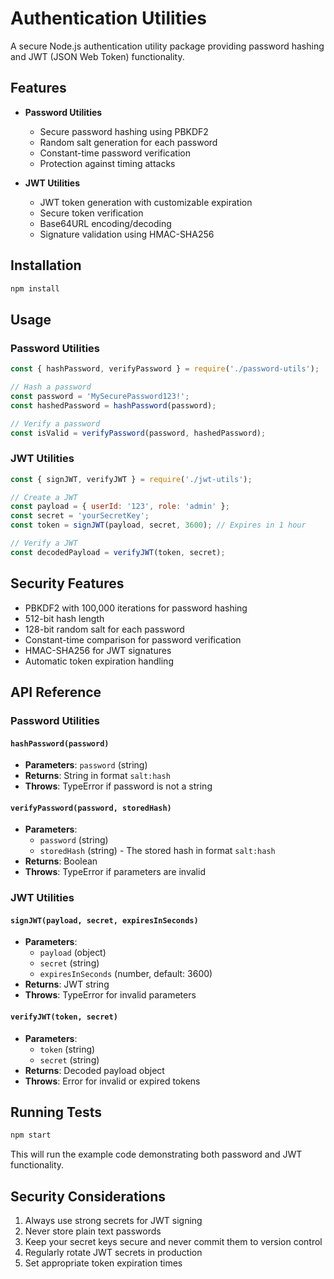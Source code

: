 # Authentication Utilities

A secure Node.js authentication utility package providing password hashing and JWT (JSON Web Token) functionality.

## Features

- **Password Utilities**
  - Secure password hashing using PBKDF2
  - Random salt generation for each password
  - Constant-time password verification
  - Protection against timing attacks

- **JWT Utilities**
  - JWT token generation with customizable expiration
  - Secure token verification
  - Base64URL encoding/decoding
  - Signature validation using HMAC-SHA256

## Installation

```bash
npm install
```

## Usage

### Password Utilities

```javascript
const { hashPassword, verifyPassword } = require('./password-utils');

// Hash a password
const password = 'MySecurePassword123!';
const hashedPassword = hashPassword(password);

// Verify a password
const isValid = verifyPassword(password, hashedPassword);
```

### JWT Utilities

```javascript
const { signJWT, verifyJWT } = require('./jwt-utils');

// Create a JWT
const payload = { userId: '123', role: 'admin' };
const secret = 'yourSecretKey';
const token = signJWT(payload, secret, 3600); // Expires in 1 hour

// Verify a JWT
const decodedPayload = verifyJWT(token, secret);
```

## Security Features

- PBKDF2 with 100,000 iterations for password hashing
- 512-bit hash length
- 128-bit random salt for each password
- Constant-time comparison for password verification
- HMAC-SHA256 for JWT signatures
- Automatic token expiration handling

## API Reference

### Password Utilities

#### `hashPassword(password)`
- **Parameters**: `password` (string)
- **Returns**: String in format `salt:hash`
- **Throws**: TypeError if password is not a string

#### `verifyPassword(password, storedHash)`
- **Parameters**: 
  - `password` (string)
  - `storedHash` (string) - The stored hash in format `salt:hash`
- **Returns**: Boolean
- **Throws**: TypeError if parameters are invalid

### JWT Utilities

#### `signJWT(payload, secret, expiresInSeconds)`
- **Parameters**:
  - `payload` (object)
  - `secret` (string)
  - `expiresInSeconds` (number, default: 3600)
- **Returns**: JWT string
- **Throws**: TypeError for invalid parameters

#### `verifyJWT(token, secret)`
- **Parameters**:
  - `token` (string)
  - `secret` (string)
- **Returns**: Decoded payload object
- **Throws**: Error for invalid or expired tokens

## Running Tests

```bash
npm start
```

This will run the example code demonstrating both password and JWT functionality.

## Security Considerations

1. Always use strong secrets for JWT signing
2. Never store plain text passwords
3. Keep your secret keys secure and never commit them to version control
4. Regularly rotate JWT secrets in production
5. Set appropriate token expiration times
